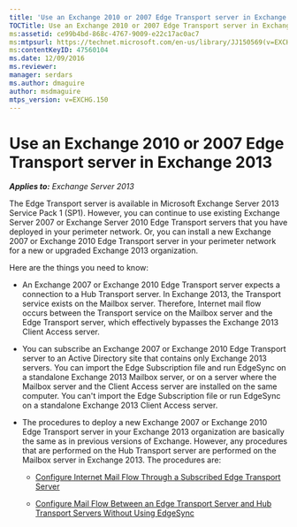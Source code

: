 ```yaml
---
title: 'Use an Exchange 2010 or 2007 Edge Transport server in Exchange 2013'
TOCTitle: Use an Exchange 2010 or 2007 Edge Transport server in Exchange 2013
ms:assetid: ce99b4bd-868c-4767-9009-e22c17ac0ac7
ms:mtpsurl: https://technet.microsoft.com/en-us/library/JJ150569(v=EXCHG.150)
ms:contentKeyID: 47560104
ms.date: 12/09/2016
ms.reviewer: 
manager: serdars
ms.author: dmaguire
author: msdmaguire
mtps_version: v=EXCHG.150
---
```


# Use an Exchange 2010 or 2007 Edge Transport server in Exchange 2013

_**Applies to:** Exchange Server 2013_

The Edge Transport server is available in Microsoft Exchange Server 2013 Service Pack 1 (SP1). However, you can continue to use existing Exchange Server 2007 or Exchange Server 2010 Edge Transport servers that you have deployed in your perimeter network. Or, you can install a new Exchange 2007 or Exchange 2010 Edge Transport server in your perimeter network for a new or upgraded Exchange 2013 organization.

Here are the things you need to know:

  - An Exchange 2007 or Exchange 2010 Edge Transport server expects a connection to a Hub Transport server. In Exchange 2013, the Transport service exists on the Mailbox server. Therefore, Internet mail flow occurs between the Transport service on the Mailbox server and the Edge Transport server, which effectively bypasses the Exchange 2013 Client Access server.

  - You can subscribe an Exchange 2007 or Exchange 2010 Edge Transport server to an Active Directory site that contains only Exchange 2013 servers. You can import the Edge Subscription file and run EdgeSync on a standalone Exchange 2013 Mailbox server, or on a server where the Mailbox server and the Client Access server are installed on the same computer. You can't import the Edge Subscription file or run EdgeSync on a standalone Exchange 2013 Client Access server.

  - The procedures to deploy a new Exchange 2007 or Exchange 2010 Edge Transport server in your Exchange 2013 organization are basically the same as in previous versions of Exchange. However, any procedures that are performed on the Hub Transport server are performed on the Mailbox server in Exchange 2013. The procedures are:

      - [Configure Internet Mail Flow Through a Subscribed Edge Transport Server](https://go.microsoft.com/fwlink/p/?linkid=275859)

      - [Configure Mail Flow Between an Edge Transport Server and Hub Transport Servers Without Using EdgeSync](https://go.microsoft.com/fwlink/p/?linkid=276661)
